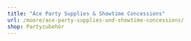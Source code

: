 ```yaml
---
title: "Ace Party Supplies & Showtime Concessions"
url: /moore/ace-party-supplies-und-showtime-concessions/
shop: Partyzubehör
---
```

